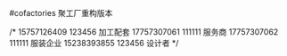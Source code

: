 #cofactories 聚工厂重构版本

/*
15757126409   123456    加工配套
17757307061   111111    服务商
17757307062   111111    服装企业
15238393855   123456    设计者
*/